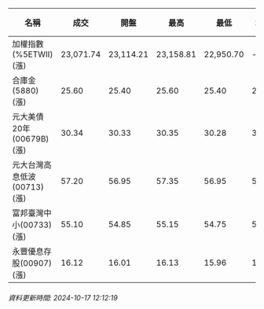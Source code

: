 | 名稱 | 成交 | 開盤 | 最高 | 最低 | 均價 | 成交金額(億) | 昨收 | 漲跌幅 | 漲跌 | 總量 | 昨量 | 振幅 |
| -------- | -------- | -------- | -------- |-------- | -------- | -------- |-------- |-------- |-------- | -------- | -------- |-------- |
|加權指數(%5ETWII) (漲)|23,071.74|23,114.21|23,158.81|22,950.70|-|2,743.35|23,010.98|0.26%|60.76|5,535,171|0|0.90%|
|合庫金(5880) (漲)|25.60|25.40|25.60|25.40|25.50|0.765|25.40|0.79%|0.20|3,000|11,220|0.79%|
|元大美債20年(00679B) (漲)|30.34|30.33|30.35|30.28|30.32|14.83|30.27|0.23%|0.07|48,897|83,312|0.23%|
|元大台灣高息低波(00713) (漲)|57.20|56.95|57.35|56.95|57.23|2.65|56.80|0.70%|0.40|4,633|14,676|0.70%|
|富邦臺灣中小(00733) (漲)|55.10|54.85|55.15|54.75|54.92|0.508|54.45|1.19%|0.65|925|1,827|0.73%|
|永豐優息存股(00907) (漲)|16.12|16.01|16.13|15.96|16.08|0.297|15.98|0.88%|0.14|1,845|4,419|1.06%|
###### 資料更新時間: 2024-10-17 12:12:19